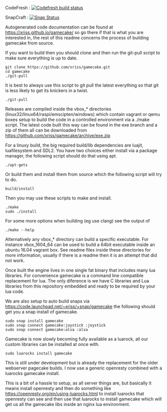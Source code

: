 CodeFresh : [![Codefresh build status]( https://g.codefresh.io/api/badges/pipeline/wetgenes/gamecake%2Fbuild?type=cf-2)]( https://g.codefresh.io/public/accounts/wetgenes/pipelines/new/601e4172aa20d91143f50d90)

SnapCraft : [![Snap Status](https://build.snapcraft.io/badge/xriss/gamecake.svg)](https://build.snapcraft.io/user/xriss/gamecake)


Autogenerated code documentation can be found at 
https://xriss.github.io/gamecake/ so go there if that is what you are 
interested in, the rest of this readme concerns the process of building 
gamecake from source.


If you want to build then you should clone and then run the git-pull script to
make sure everything is up to date.

	git clone https://github.com/xriss/gamecake.git
	cd gamecake
	./git-pull


It is best to always use this script to git pull the latest everything 
so that git is less likely to get its knickers in a twist.

	./git-pull



Releases are compiled inside the vbox_* directories
(linux32/linux64/raspi/emscipten/windows) which contain vagrant or qemu boxes
setup to build the code in a controlled environment via a ./make script. The
latest code built this way can be found in the exe branch and a zip of them all
can be downloaded from https://github.com/xriss/gamecake/archive/exe.zip



For a linuxy build, the big required build/lib dependencies are 
luajit, luafilesystem and SDL2. You have two choices either install via a 
package manager, the following script should do that using apt.

	./apt-gets

Or build them and install them from source which the following script 
will try to do.

	build/install


Then you may use these scripts to make and install.

	./make
	sudo ./install

For some more options when building (eg use clang) see the output of

	./make --help


Alternatively any vbox_* directory can build a specific executable. For
instance vbox_1604_64 can be used to build a 64bit executable inside an ubuntu
16.04 vagrant box. See readme files inside these directories for more
information, usually if there is a readme then it is an attempt that did not
work.


Once built the engine lives in one single fat binary that includes many 
lua libraries. For convenience gamecake is a command line compatible 
replacement for lua. The only diference is we have C libraries and Lua 
libraries from this repository embedded and ready to be required by 
your lua code.


We are also setup to auto build snaps via 
https://code.launchpad.net/~xriss/+snap/gamecake the following should 
get you a snap install of gamecake.

	sudo snap install gamecake
	sudo snap connect gamecake:joystick :joystick
	sudo snap connect gamecake:alsa :alsa


Gamecake is now slowly becoming fully available as a luarock, all our 
custom libraries can be installed at once with.

	sudo luarocks install gamecake
	
This is still under development but is already the replacement for the 
older webserver pagecake builds. I now use a generic openresty combined 
with a luarocks gamecake install.

This is a bit of a hassle to setup, as all server things are, but 
basically it means install openresty and then do something like 
https://openresty.org/en/using-luarocks.html to install luarocks that 
openresty can see and then use that luarocks to install gamecake which 
will get us all the gamecake libs inside an nginx lua environment.

